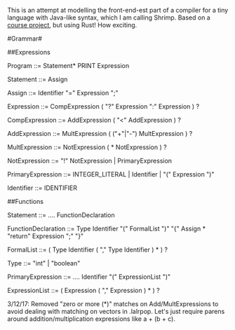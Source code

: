 This is an attempt at modelling the front-end-est part of a compiler for a tiny language with Java-like syntax, which I am calling Shrimp. Based on a [course project](http://www.ugrad.cs.ubc.ca/~cs411/2016w2/project1.html), but using Rust! How exciting.

#Grammar#

##Expressions

Program ::= Statement* PRINT Expression

Statement ::= Assign 

Assign ::= Identifier "=" Expression ";" 

Expression ::= CompExpression ( "?" Expression ":" Expression ) ?

CompExpression ::= AddExpression ( "<" AddExpression ) ?

AddExpression ::= MultExpression ( ("+"|"-") MultExpression ) ? 

MultExpression ::= NotExpression ( * NotExpression ) ?

NotExpression ::= "!" NotExpression | PrimaryExpression 

PrimaryExpression ::= INTEGER_LITERAL | Identifier | "(" Expression ")"

Identifier ::= IDENTIFIER 

##Functions 

Statement ::= .... FunctionDeclaration 

FunctionDeclaration ::= Type Identifier "(" FormalList ")" "{"
                            Assign * 
                            "return" Expression ";" 
                        "}"

FormalList ::= ( Type Identifier ( "," Type Identifier ) * ) ? 

Type ::= "int" | "boolean" 

PrimaryExpression ::= .... Identifier "(" ExpressionList ")" 

ExpressionList ::= ( Expression ( "," Expression ) * ) ? 


3/12/17: Removed "zero or more (*)" matches on Add/MultExpressions to avoid 
dealing with matching on vectors in .lalrpop. 
Let's just require parens around addition/multiplication expressions like a + (b + c).    
